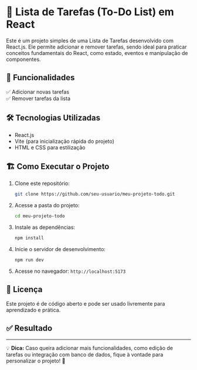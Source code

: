 # 📌 Lista de Tarefas (To-Do List) em React

Este é um projeto simples de uma Lista de Tarefas desenvolvido com React.js. Ele permite adicionar e remover tarefas, sendo ideal para praticar conceitos fundamentais do React, como estado, eventos e manipulação de componentes.

## 🚀 Funcionalidades

✅ Adicionar novas tarefas   
✅ Remover tarefas da lista  

## 🛠️ Tecnologias Utilizadas

- React.js
- Vite (para inicialização rápida do projeto)
- HTML e CSS para estilização

## 🏗️ Como Executar o Projeto

1. Clone este repositório:
   ```sh
   git clone https://github.com/seu-usuario/meu-projeto-todo.git
   ```

2. Acesse a pasta do projeto:
   ```sh
   cd meu-projeto-todo
   ```

3. Instale as dependências:
   ```sh
   npm install
   ```

4. Inicie o servidor de desenvolvimento:
   ```sh
   npm run dev
   ```

5. Acesse no navegador: `http://localhost:5173`

## 📜 Licença

Este projeto é de código aberto e pode ser usado livremente para aprendizado e prática.

## ✅ Resultado



---

💡 **Dica:** Caso queira adicionar mais funcionalidades, como edição de tarefas ou integração com banco de dados, fique à vontade para personalizar o projeto! 🚀
